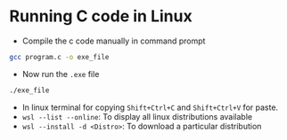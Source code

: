 # Running C code in Linux
- Compile the c code manually in command prompt
``` bash
gcc program.c -o exe_file
```
- Now run the `.exe` file
``` bash
./exe_file
```
- In linux terminal for copying `Shift+Ctrl+C` and `Shift+Ctrl+V` for paste.
- `wsl --list --online`: To display all linux distributions available
- `wsl --install -d <Distro>`: To download a particular distribution

